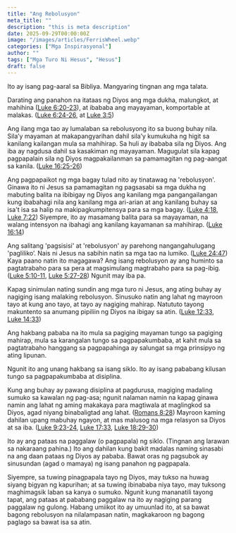 ```yaml
---
title: "Ang Rebolusyon"
meta_title: ""
description: "this is meta description"
date: 2025-09-29T00:00:00Z
image: "/images/articles/FerrisWheel.webp"
categories: ["Mga Inspirasyonal"]
author: ""
tags: ["Mga Turo Ni Hesus", "Hesus"]
draft: false
---
```


Ito ay isang pag-aaral sa Bibliya. Mangyaring tingnan ang mga talata.  
  
Darating ang panahon na itataas ng Diyos ang mga dukha, malungkot, at mahihina ([Luke 6:20-23](http://www.biblegateway.com/passage/index.php?search=Luke+6%3A20-23;&version=50;&interface=print "Read Luke 6:20-23")), at ibababa ang mayayaman, komportable at malakas. ([Luke 6:24-26](http://www.biblegateway.com/passage/index.php?search=Luke+6%3A24-26;&version=50;&interface=print "Read Luke 6:24-26"), at [Luke 3:5](http://www.biblegateway.com/passage/index.php?search=Luke+3%3A5;&version=50;&interface=print "Read Luke 3:5"))  
  
Ang ilang mga tao ay lumalaban sa rebolusyong ito sa buong buhay nila. Sila’y mayaman at makapangyarihan dahil sila’y kumukuha ng higit sa kanilang kailangan mula sa mahihirap. Sa huli ay ibababa sila ng Diyos. Ang iba ay nagdusa dahil sa kasakiman ng mayayaman. Magugulat sila kapag pagpapalain sila ng Diyos magpakailanman sa pamamagitan ng pag-aangat sa kanila. ([Luke 16:25-26](http://www.biblegateway.com/passage/index.php?search=Luke+16%3A25-26;&version=50;&interface=print "Read Luke 16:25-26"))  
  
Ang pagpapaikot ng mga bagay tulad nito ay tinatawag na 'rebolusyon'. Ginawa ito ni Jesus sa pamamagitan ng pagsasabi sa mga dukha ng mabuting balita na ibibigay ng Diyos ang kanilang mga pangangailangan kung ibabahagi nila ang kanilang mga ari-arian at ang kanilang buhay sa isa't isa sa halip na makipagkumpitensya para sa mga bagay. ([Luke 4:18](http://www.biblegateway.com/passage/index.php?search=Luke+4%3A18;&version=50;&interface=print "Read Luke 4:18"), [Luke 7:22](http://www.biblegateway.com/passage/index.php?search=Luke+7%3A22;&version=50;&interface=print "Read Luke 7:22")) Siyempre, ito ay masamang balita para sa mayayaman, na walang intensyon na ibahagi ang kanilang kayamanan sa mahihirap. ([Luke 16:14](http://www.biblegateway.com/passage/index.php?search=Luke+16%3A14;&version=50;&interface=print "Read Luke 16:14"))  
  
Ang salitang 'pagsisisi' at 'rebolusyon' ay parehong nangangahulugang 'pagliliko’. Nais ni Jesus na sabihin natin sa mga tao na lumiko. ([Luke 24:47](http://www.biblegateway.com/passage/index.php?search=Luke+24%3A47;&version=50;&interface=print "Read Luke 24:47")) Kaya paano natin ito magagawa? Ang isang rebolusyon ay ang huminto sa pagtatrabaho para sa pera at magsimulang magtrabaho para sa pag-ibig. ([Luke 5:10-11](http://www.biblegateway.com/passage/index.php?search=Luke+5%3A10-11;&version=50;&interface=print "Read Luke 5:10-11"), [Luke 5:27-28](http://www.biblegateway.com/passage/index.php?search=Luke+5%3A27-28;&version=50;&interface=print "Read Luke 5:27-28")) Ngunit may iba pa.  
  
Kapag sinimulan nating sundin ang mga turo ni Jesus, ang ating buhay ay nagiging isang malaking rebolusyon. Sinusuko natin ang lahat ng mayroon tayo at kung ano tayo, at tayo ay nagiging mahirap. Natututo tayong makuntento sa anumang pipiliin ng Diyos na ibigay sa atin. ([Luke 12:33](http://www.biblegateway.com/passage/index.php?search=Luke+12%3A33;&version=50;&interface=print "Read Luke 12:33"), [Luke 14:33](http://www.biblegateway.com/passage/index.php?search=Luke+14%3A33;&version=50;&interface=print "Read Luke 14:33"))  
  
Ang hakbang pababa na ito mula sa pagiging mayaman tungo sa pagiging mahirap, mula sa karangalan tungo sa pagpapakumbaba, at kahit mula sa pagtatrabaho hanggang sa pagpapahinga ay salungat sa mga prinsipyo ng ating lipunan.  
  
Ngunit ito ang unang hakbang sa isang siklo. Ito ay isang pababang kilusan tungo sa pagpapakumbaba at disiplina.  
  
Kung ang buhay ay pawang disiplina at pagdurusa, magiging madaling sumuko sa kawalan ng pag-asa; ngunit nalaman namin na kapag ginawa namin ang lahat ng aming makakaya para magtiwala at maglingkod sa Diyos, agad niyang binabaligtad ang lahat. ([Romans 8:28](http://www.biblegateway.com/passage/index.php?search=Romans+8%3A28;&version=50;&interface=print "Read Romans 8:28")) Mayroon kaming dahilan upang mabuhay ngayon, at mas malusog na mga relasyon sa Diyos at sa iba. ([Luke 9:23-24](http://www.biblegateway.com/passage/index.php?search=Luke+9%3A23-24;&version=50;&interface=print "Read Luke 9:23-24"), [Luke 17:33](http://www.biblegateway.com/passage/index.php?search=Luke+17%3A33;&version=50;&interface=print "Read Luke 17:33"), [Luke 18:29-30](http://www.biblegateway.com/passage/index.php?search=Luke+18%3A29-30;&version=50;&interface=print "Read Luke 18:29-30"))  
  
Ito ay ang pataas na paggalaw (o pagpapala) ng siklo. (Tingnan ang larawan sa nakaraang pahina.) Ito ang dahilan kung bakit madalas naming sinasabi na ang daan pataas ng Diyos ay pababa. Bawat oras ng pagsubok ay sinusundan (agad o mamaya) ng isang panahon ng pagpapala.  
  
Siyempre, sa tuwing pinagpapala tayo ng Diyos, may tukso na huwag siyang bigyan ng kapurihan; at sa tuwing ibinababa niya tayo, may tuksong maghimagsik laban sa kanya o sumuko. Ngunit kung mananatili tayong tapat, ang pataas at pababang paggalaw na ito ay nagiging parang paggalaw ng gulong. Habang umiikot ito ay umuunlad ito, at sa bawat bagong rebolusyon na nilalampasan natin, magkakaroon ng bagong paglago sa bawat isa sa atin.
